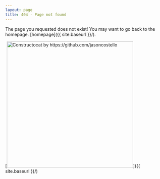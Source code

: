 ```yaml
---
layout: page
title: 404 - Page not found
---
```


The page you requested does not exist! You may want to go back to the homepage. [homepage]({{ site.baseurl }}/).

[<img src="{{ site.baseurl }}/images/404.jpg" alt="Constructocat by https://github.com/jasoncostello" style="width: 400px;"/>]({{ site.baseurl }}/)
